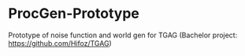 # ProcGen-Prototype

Prototype of noise function and world gen for TGAG (Bachelor project: https://github.com/Hifoz/TGAG)
